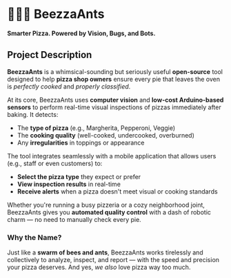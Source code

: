 # 🍕🐝🐜 BeezzaAnts

**Smarter Pizza. Powered by Vision, Bugs, and Bots.**

## Project Description

**BeezzaAnts** is a whimsical-sounding but seriously useful **open-source** tool designed to help **pizza shop owners** ensure every pie that leaves the oven is _perfectly cooked_ and _properly classified_.

At its core, BeezzaAnts uses **computer vision** and **low-cost Arduino-based sensors** to perform real-time visual inspections of pizzas immediately after baking. It detects:

- The **type of pizza** (e.g., Margherita, Pepperoni, Veggie)
- The **cooking quality** (well-cooked, undercooked, overburned)
- Any **irregularities** in toppings or appearance

The tool integrates seamlessly with a mobile application that allows users (e.g., staff or even customers) to:

- **Select the pizza type** they expect or prefer
- **View inspection results** in real-time
- **Receive alerts** when a pizza doesn't meet visual or cooking standards

Whether you're running a busy pizzeria or a cozy neighborhood joint, BeezzaAnts gives you **automated quality control** with a dash of robotic charm — no need to manually check every pie.

### Why the Name?

Just like a **swarm of bees and ants**, BeezzaAnts works tirelessly and collectively to analyze, inspect, and report — with the speed and precision your pizza deserves. And yes, _we also_ love pizza way too much.


<!-- EOF -->